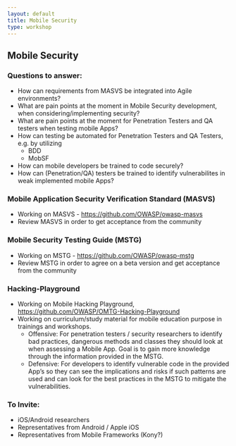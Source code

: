 ```yaml
---
layout: default
title: Mobile Security
type: workshop
---
```


## Mobile Security

### Questions to answer:
* How can requirements from MASVS be integrated into Agile environments?
* What are pain points at the moment in Mobile Security development, when considering/implementing security?
* What are pain points at the moment for Penetration Testers and QA testers when testing mobile Apps?
* How can testing be automated for Penetration Testers and QA Testers, e.g. by utilizing
   * BDD
   * MobSF
* How can mobile developers be trained to code securely?
* How can (Penetration/QA) testers be trained to identify vulnerabilites in weak implemented mobile Apps?


###  Mobile Application Security Verification Standard (MASVS)
* Working on MASVS - https://github.com/OWASP/owasp-masvs
* Review MASVS in order to get acceptance from the community


### Mobile Security Testing Guide (MSTG)
* Working on MSTG - https://github.com/OWASP/owasp-mstg
* Review MSTG in order to agree on a beta version and get acceptance from the community


### Hacking-Playground
* Working on Mobile Hacking Playground, https://github.com/OWASP/OMTG-Hacking-Playground
* Working on curriculum/study material for mobile education purpose in trainings and workshops.
   * Offensive: For penetration testers / security researchers to identify bad practices, dangerous methods and classes they should look at when assessing a Mobile App. Goal is to gain more knowledge through the information provided in the MSTG.
   * Defensive: For developers to identify vulnerable code in the provided App’s so they can see the implications and risks if such patterns are used and can look for the best practices in the MSTG to mitigate the vulnerabilities.


### To Invite:
* iOS/Android researchers
* Representatives from Android / Apple iOS
* Representatives from Mobile Frameworks (Kony?)
